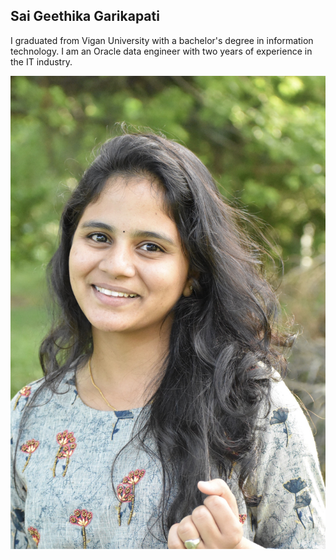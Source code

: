## Sai Geethika Garikapati 

<p>I graduated from Vigan University with a bachelor's degree in information technology. I am an Oracle data engineer with two years of experience in the IT industry.</p>

![MYSELF](./IMG_9045.jpeg)

